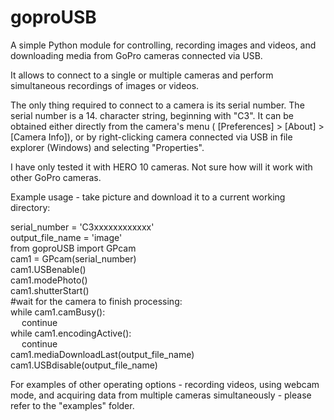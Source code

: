 # goproUSB
A simple Python module for controlling, recording images and videos, and downloading media from GoPro cameras connected via USB.

It allows to connect to a single or multiple cameras and perform simultaneous recordings of images or videos.

The only thing required to connect to a camera is its serial number. The serial number is a 14. character string, beginning with "C3". It can be obtained either directly from the camera's menu ( [Preferences] > [About] > [Camera Info]), or by right-clicking camera connected via USB in file explorer (Windows) and selecting "Properties". 

I have only tested it with HERO 10 cameras. Not sure how will it work with other GoPro cameras.

Example usage - take picture and download it to a current working directory:

serial_number = 'C3xxxxxxxxxxxx'<br />
output_file_name = 'image'<br />
from goproUSB import GPcam<br />
cam1 = GPcam(serial_number)<br />
cam1.USBenable()<br />
cam1.modePhoto()<br />
cam1.shutterStart()<br />
#wait for the camera to finish processing:<br />
while cam1.camBusy():<br />
   &emsp; continue<br />
while cam1.encodingActive():<br />
   &emsp; continue<br />
cam1.mediaDownloadLast(output_file_name)<br />
cam1.USBdisable(output_file_name)<br />

For examples of other operating options - recording videos, using webcam mode, and acquiring data from multiple cameras simultaneously - please refer to the "examples" folder.

